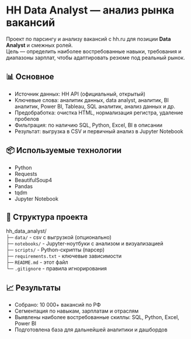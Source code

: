 # HH Data Analyst — анализ рынка вакансий

Проект по парсингу и анализу вакансий с hh.ru для позиции **Data Analyst** и смежных ролей.  
Цель — определить наиболее востребованные навыки, требования и диапазоны зарплат, чтобы адаптировать резюме под реальный рынок.

## 📊 Основное
- Источник данных: HH API (официальный, открытый)
- Ключевые слова: аналитик данных, data analyst, аналитик, BI аналитик, Power BI, Tableau, SQL аналитик, анализ данных и др.
- Предобработка: очистка HTML, нормализация регистра, удаление пробелов
- Фильтрация: по наличию SQL, Python, Excel, BI в описании
- Результат: выгрузка в CSV и первичный анализ в Jupyter Notebook

## 📦 Используемые технологии
- Python
- Requests
- BeautifulSoup4
- Pandas
- tqdm
- Jupyter Notebook

## 📁 Структура проекта
hh_data_analyst/  
├─ `data/` - csv с выгрузкой (опционально)  
├─ `notebooks/` - Jupyter-ноутбуки с анализом и визуализацией  
├─ `scripts/` - Python-скрипты (парсер)  
├─ `requirements.txt` - ключевые зависимости  
├─ `README.md` - этот файл  
└─ `.gitignore` - правила игнорирования

## 📈 Результаты
- Собрано: 10 000+ вакансий по РФ
- Сегментация по навыкам, зарплатам и отраслям
- Выявлены наиболее востребованные скиллы: SQL, Python, Excel, Power BI
- Подготовлена база для дальнейшей аналитики и дашбордов
